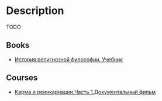 # Description

TODO


## Books

- [История религиозной философии. Учебник](https://www.livelib.ru/book/1001102139)


## Courses

- [Карма и реинкарнации.Часть 1.Документальный фильм](https://youtu.be/dfTt92458f4)

